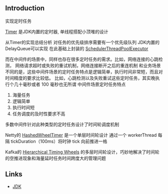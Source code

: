 ## Introduction


实现定时任务

[Timer](/docs/CS/Java/JDK/Basic/Timer.md) 是JDK内置的定时器, 单线程搭配小顶堆的设计 


从Timer的实现总结分析 对任务的优先级排序需要有一个优先级队列 JDK内置的DelayQueue可以实现 
在此基础上封装的 [SchedulerThreadPoolExecutor](/docs/CS/Java/JDK/Concurrency/ScheduledThreadPoolExecutor.md)



而在中间件的场景中，同样也存在很多定时任务的需求。比如，网络连接的心跳检测， 网络请求超时或失败的重试机制，网络连接断开之后的重连机制
和业务场景不同的是，这些中间件场景的定时任务特点是逻辑简单，执行时间非常短，而且对时间精度的要求比较低。
比如，心跳检测以及失败重试这些定时任务，其实晚执行个几十毫秒或者 100 毫秒也无所谓
中间件场景定时任务特点
1. 海量任务
2. 逻辑简单
3. 执行时间短
4. 任务调度的及时性要求不高

多数中间件针对此种类型的定时任务设计了时间轮调度机制 


Netty的 [HashedWheelTimer](/docs/CS/Framework/Netty/HashedWheelTimer.md) 是一个单层时间轮设计 
通过一个 workerThread 每隔 tickDuration（100ms）将时钟 tick 向前推进一格




Kafka的 [Hierarchical Timing Wheels](/docs/CS/MQ/Kafka/Timer.md) 的多层时间轮设计，巧妙地解决了时间轮的空推进现象和海量延时任务时间跨度大的管理问题




## Links

- [JDK](/docs/CS/Java/JDK/JDK.md)
